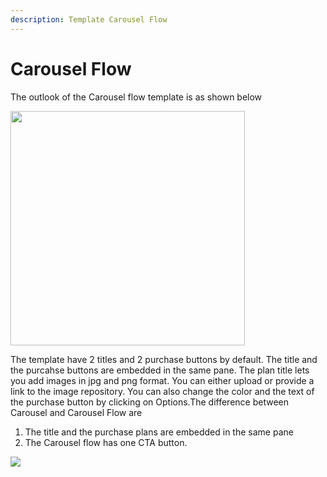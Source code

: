 ```yaml
---
description: Template Carousel Flow
---
```


# Carousel Flow

The outlook of the Carousel flow template is as shown below

<div align="left" data-full-width="false">

<img src="https://files.gitbook.com/v0/b/gitbook-x-prod.appspot.com/o/spaces%2FGgUdOzhqa07uh7nB2iZA%2Fuploads%2FwmiqrU2zgV0JmwEBLjiW%2Fimage.png?alt=media&#x26;token=a39ca302-35b6-4f83-a8a4-e5931ffca217" alt="" width="375">

</div>

The template have 2 titles and 2 purchase buttons by default. The title and the purcahse buttons are embedded in the same pane. The plan title lets you add images in jpg and png format. You can either upload or provide a link to the image repository. You can also change the color and the text of the purchase button by clicking on Options.The difference between Carousel and Carousel Flow are

1. The title and the purchase plans are embedded in the same pane
2. The Carousel flow has one CTA button.

![](https://files.gitbook.com/v0/b/gitbook-x-prod.appspot.com/o/spaces%2FGgUdOzhqa07uh7nB2iZA%2Fuploads%2FHUIBmF82EGBderMPdXPT%2Fimage.png?alt=media\&token=cc5c8a5b-17db-4346-957b-650610ed91e5)
